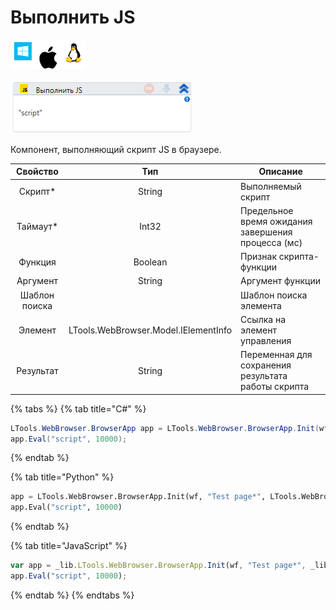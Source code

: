 # Выполнить JS

![](<../../../.gitbook/assets/image (100) (1) (1) (1) (1) (1) (266).png>)

![](<../../../.gitbook/assets/image (407).png>)

Компонент, выполняющий скрипт JS в браузере.

|    Свойство   |                  Тип                 | Описание                                            |
| :-----------: | :----------------------------------: | --------------------------------------------------- |
|    Скрипт\*   |                String                | Выполняемый скрипт                                  |
|   Таймаут\*   |                 Int32                | Предельное время ожидания завершения процесса (мс)  |
|    Функция    |                Boolean               | Признак скрипта-функции                             |
|    Аргумент   |                String                | Аргумент функции                                    |
| Шаблон поиска |                                      | Шаблон поиска элемента                              |
|    Элемент    | LTools.WebBrowser.Model.IElementInfo | Ссылка на элемент управления                        |
|   Результат   |                String                | Переменная для сохранения результата работы скрипта |

{% tabs %}
{% tab title="C#" %}
```csharp
LTools.WebBrowser.BrowserApp app = LTools.WebBrowser.BrowserApp.Init(wf, "Test page*", LTools.WebBrowser.Model.BrowserTypes_Short.IE);
app.Eval("script", 10000);
```
{% endtab %}

{% tab title="Python" %}
```python
app = LTools.WebBrowser.BrowserApp.Init(wf, "Test page*", LTools.WebBrowser.Model.BrowserTypes_Short.IE)
app.Eval("script", 10000)
```
{% endtab %}

{% tab title="JavaScript" %}
```javascript
var app = _lib.LTools.WebBrowser.BrowserApp.Init(wf, "Test page*", _lib.LTools.WebBrowser.Model.BrowserTypes_Short.IE);
app.Eval("script", 10000);
```
{% endtab %}
{% endtabs %}
